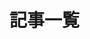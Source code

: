 # 記事一覧

<script setup>
import LinkListFlat from '/components/LinkListFlat.vue';
</script>

<LinkListFlat />